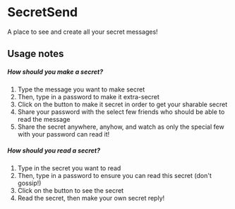 # SecretSend
A place to see and create all your secret messages!

## Usage notes
##### How should you make a secret?
  1. Type the message you want to make secret
  2. Then, type in a password to make it extra-secret
  3. Click on the button to make it secret in order to get your sharable secret
  4. Share your password with the select few friends who should be able to read the message
  5. Share the secret anywhere, anyhow, and watch as only the special few with your password can read it!
##### How should you read a secret?
  1. Type in the secret you want to read 
  2. Then, type in a password to ensure you can read this secret (don't gossip!)
  3. Click on the button to see the secret
  4. Read the secret, then make your own secret reply!
